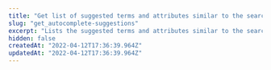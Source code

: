 ```yaml
---
title: "Get list of suggested terms and attributes similar to the search term"
slug: "get_autocomplete-suggestions"
excerpt: "Lists the suggested terms and attributes similar to the search term."
hidden: false
createdAt: "2022-04-12T17:36:39.964Z"
updatedAt: "2022-04-12T17:36:39.964Z"
---
```

